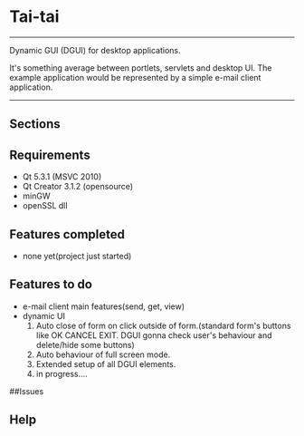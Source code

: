 # Tai-tai
*****
Dynamic GUI (DGUI) for desktop applications.

It's something average between  portlets, servlets and desktop UI.
The example application would be represented by a simple e-mail client application.
*****

## Sections

## Requirements

* Qt 5.3.1 (MSVC 2010)
* Qt Creator 3.1.2 (opensource)
* minGW
* openSSL dll 

## Features completed

* none yet(project just started)

## Features to do

* e-mail client main features(send, get, view)
* dynamic UI
	1. Auto close of form on click outside of form.(standard form's buttons like OK CANCEL EXIT. DGUI gonna check user's behaviour and delete/hide some buttons)
	2. Auto behaviour of full screen mode.
	3. Extended setup of all DGUI elements.
	4. in progress....

##Issues

## Help
